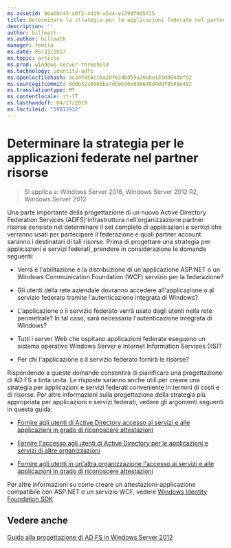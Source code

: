```yaml
---
ms.assetid: 9eab8c43-a0f2-4d19-a5a4-e1399f0d5f25
title: Determinare la strategia per le applicazioni federate nel partner risorse
description: ''
author: billmath
ms.author: billmath
manager: femila
ms.date: 05/31/2017
ms.topic: article
ms.prod: windows-server-threshold
ms.technology: identity-adfs
ms.openlocfilehash: aca47658cc5a20f63dbd59a26ebe135dd04def92
ms.sourcegitcommit: 0d0b32c8986ba7db9536e0b8648d4ddf9b03e452
ms.translationtype: MT
ms.contentlocale: it-IT
ms.lasthandoff: 04/17/2019
ms.locfileid: "59811932"
---
```

# <a name="determine-your-federated-application-strategy-in-the-resource-partner"></a>Determinare la strategia per le applicazioni federate nel partner risorse

>Si applica a: Windows Server 2016, Windows Server 2012 R2, Windows Server 2012

Una parte importante della progettazione di un nuovo Active Directory Federation Services \(ADFS\) infrastruttura nell'organizzazione partner risorse consiste nel determinare il set completo di applicazioni e servizi che verranno usati per partecipare il federazione e quali partner account saranno i destinatari di tali risorse. Prima di progettare una strategia per applicazioni e servizi federati, prendere in considerazione le domande seguenti:  
  
-   Verrà è l'abilitazione e la distribuzione di un'applicazione ASP.NET o un Windows Communication Foundation \(WCF\) servizio per la federazione?  
  
-   Gli utenti della rete aziendale dovranno accedere all'applicazione o al servizio federato tramite l'autenticazione integrata di Windows?  
  
-   L'applicazione o il servizio federato verrà usato dagli utenti nella rete perimetrale? In tal caso, sarà necessaria l'autenticazione integrata di Windows?  
  
-   Tutti i server Web che ospitano applicazioni federate eseguono un sistema operativo Windows Server e Internet Information Services \(IIS\)?  
  
-   Per chi l'applicazione o il servizio federato fornirà le risorse?  
  
Rispondendo a queste domande consentirà di pianificare una progettazione di AD FS a tinta unita. Le risposte saranno anche utili per creare una strategia per applicazioni e servizi federati conveniente in termini di costi e di risorse. Per altre informazioni sulla progettazione della strategia più appropriata per applicazioni e servizi federati, vedere gli argomenti seguenti in questa guida:  
  
-   [Fornire agli utenti di Active Directory accesso ai servizi e alle applicazioni in grado di riconoscere attestazioni](Provide-Your-Active-Directory-Users-Access-to-Your-Claims-Aware-Applications-and-Services.md)  
  
-   [Fornire l'accesso agli utenti di Active Directory per le applicazioni e servizi di altre organizzazioni](Provide-Your-Active-Directory-Users-Access-to-the-Applications-and-Services-of-Other-Organizations.md)  
  
-   [Fornire agli utenti in un'altra organizzazione l'accesso ai servizi e alle applicazioni in grado di riconoscere attestazioni](Provide-Users-in-Another-Organization-Access-to-Your-Claims-Aware-Applications-and-Services.md)  
  
Per altre informazioni su come creare un attestazioni\-applicazione compatibile con ASP.NET o un servizio WCF, vedere [Windows Identity Foundation SDK](https://go.microsoft.com/fwlink/?LinkId=122266).  
  
## <a name="see-also"></a>Vedere anche
[Guida alla progettazione di AD FS in Windows Server 2012](AD-FS-Design-Guide-in-Windows-Server-2012.md)

